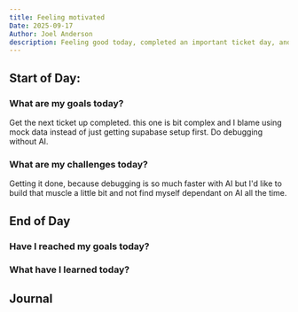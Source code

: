 ```yaml
---
title: Feeling motivated
Date: 2025-09-17
Author: Joel Anderson
description: Feeling good today, completed an important ticket day, and that really helped get me back into the groove.
---
```


## Start of Day:

### What are my goals today?
Get the next ticket up completed. this one is bit complex and I blame using mock data instead of just getting supabase setup first.
Do debugging without AI.


### What are my challenges today?
Getting it done, because debugging is so much faster with AI but I'd like to build that muscle a little bit and not find myself dependant on AI all the time.


## End of Day

### Have I reached my goals today?


### What have I learned today?

## Journal
